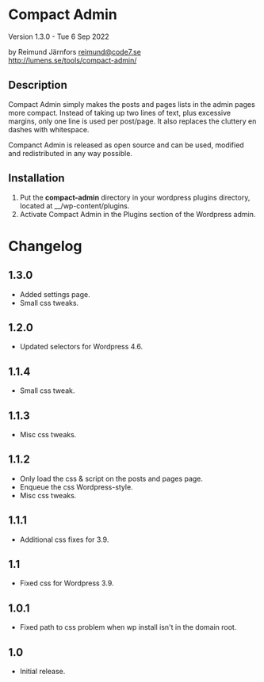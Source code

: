Compact Admin
==========

Version 1.3.0 - Tue 6 Sep 2022  
  
by Reimund Järnfors <reimund@code7.se>  
<http://lumens.se/tools/compact-admin/>  

Description
-----------
Compact Admin simply makes the posts and pages lists in the admin pages more
compact. Instead of taking up two lines of text, plus excessive margins, only
one line is used per post/page. It also replaces the cluttery en dashes with
whitespace.

Companct Admin is released as open source and can be used, modified and
redistributed in any way possible.


Installation
------------
1. Put the __compact-admin__ directory in your wordpress plugins directory, located at __<wordpress>/wp-content/plugins.
2. Activate Compact Admin in the Plugins section of the Wordpress admin.


Changelog
=========

1.3.0
-----
* Added settings page.
* Small css tweaks.

1.2.0
-----
* Updated selectors for Wordpress 4.6.

1.1.4
-----
* Small css tweak.

1.1.3
-----
* Misc css tweaks.

1.1.2
-----
* Only load the css & script on the posts and pages page.
* Enqueue the css Wordpress-style.
* Misc css tweaks.

1.1.1
-----
* Additional css fixes for 3.9.

1.1
---
* Fixed css for Wordpress 3.9.

1.0.1
-----
* Fixed path to css problem when wp install isn't in the domain root.

1.0
---
* Initial release.

